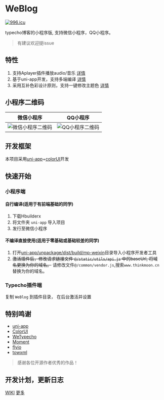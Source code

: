 # WeBlog

<a href="https://996.icu"><img src="https://img.shields.io/badge/link-996.icu-red.svg" alt="996.icu" /></a>

typecho博客的小程序版, 支持微信小程序，QQ小程序。

> 有建议欢迎提issue

## 特性

1. 支持Aplayer插件播放audio/音乐 [详情](https://www.thinkmoon.cn/20191122/cid=555.html#article-header-1)
2. 基于uni-app开发，支持多端编译 [详情](https://www.thinkmoon.cn/20191122/cid=555.html#article-header-2)
3. 采用互补色彩设计原则，支持一键修改主题色 [详情](https://www.thinkmoon.cn/20191122/cid=555.html#article-header-3)

## 小程序二维码

|  微信小程序   | QQ小程序 |
|  ----  | ----  |
| ![微信小程序二维码][2]  | ![QQ小程序二维码][3] |

## 开发框架

本项目采用[uni-app](https://uniapp.dcloud.io/component/README)+[colorUI](https://github.com/weilanwl/ColorUI)开发

## 快速开始

### 小程序端

#### 自行编译(适用于有前端基础的同学)

1. 下载Hbuilderx
2. 将文件夹 `uni-app` 导入项目
3. 发行至微信小程序

#### 不编译直接使用(适用于零基础或基础较差的同学)

1. 打开[uni-app/unpackage/dist/build/mp-weixin](https://github.com/thinkmoon/WeBlog/tree/master/uni-app/unpackage/dist/build/mp-weixin)目录导入小程序开发者工具
2. ~~激活插件后，修改请求链接文件 `@/static/utils/api.js` 中的baseUrl, 将域名更换为你的域名。~~ 请修改文件`@/common/vendor.js`,搜索`www.thinkmoon.cn`替换为你的域名。

### Typecho插件端

复制 `WeBlog` 到插件目录， 在后台激活并设置

## 特别鸣谢

* [uni-app](https://github.com/dcloudio/uni-app)
* [ColorUI](https://github.com/weilanwl/ColorUI)
* [WeTypecho](https://github.com/MingliangLu/WeTypecho)
* [Moment](https://momentjs.com/)
* [flyio](https://github.com/wendux/fly)
* [towxml](https://github.com/sbfkcel/towxml)

> 感谢各位开源作者优秀的作品！

## 开发计划，更新日志

[WIKI](https://github.com/thinkmoon/WeBlog/wiki) [更多](https://www.thinkmoon.cn/20191122/cid=555.html)

  [2]: https://blog.cdn.thinkmoon.cn/blog/typecho/2019-11-22T07:58:08.png
  [3]: https://blog.cdn.thinkmoon.cn/blog/typecho/2576c006617a8efb2218a1e9145646a4.png

